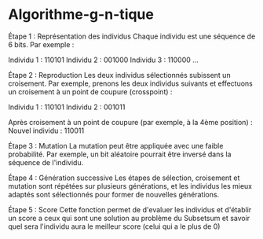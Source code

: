 # Algorithme-g-n-tique

Étape 1 : Représentation des individus
Chaque individu est une séquence de 6 bits. Par exemple :

Individu 1 : 110101
Individu 2 : 001000
Individu 3 : 110000
...

Étape 2 : Reproduction
Les deux individus sélectionnés subissent un croisement. Par exemple, prenons les deux individus suivants et effectuons un croisement à un point de coupure (crosspoint) :

Individu 1 : 110101
Individu 2 : 001011

Après croisement à un point de coupure (par exemple, à la 4ème position) :
Nouvel individu : 110011

Étape 3 : Mutation
La mutation peut être appliquée avec une faible probabilité. Par exemple, un bit aléatoire pourrait être inversé dans la séquence de l'individu.

Étape 4 : Génération successive
Les étapes de sélection, croisement et mutation sont répétées sur plusieurs générations, et les individus les mieux adaptés sont sélectionnés pour former de nouvelles générations.

Étape 5 : Score
Cette fonction permet de d'evaluer les individus et d'établir un score a ceux qui sont une solution au problème du Subsetsum et savoir quel sera l'individu aura le meilleur score (celui qui a le plus de 0)
